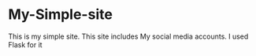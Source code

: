 # My-Simple-site
This is my simple site. This site includes My social media accounts. I used Flask for it
